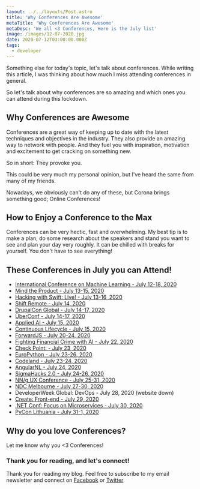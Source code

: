 ```yaml
---
layout: ../../layouts/Post.astro
title: 'Why Conferences Are Awesome'
metaTitle: 'Why Conferences Are Awesome'
metaDesc: 'We all <3 Conferences, Here is the July list'
image: /images/12-07-2020.jpg
date: 2020-07-12T03:00:00.000Z
tags:
  - developer
---
```


Something else for today's topic, let's talk about conferences.
While writing this article, I was thinking about how much I miss attending conferences in general.

So let's talk about why conferences are so amazing and which ones you can attend during this lockdown.

## Why Conferences are Awesome

Conferences are a great way of keeping up to date with the latest techniques and objectives in the industry. They also provide an amazing way to network with people.
And they fuel you with inspiration, motivation and excitement to get cracking on something new.

So in short: They provoke you.

This could be very much my personal opinion, but I've heard the same from many of my friends.

Nowadays, we obviously can't do any of these, but Corona brings something good; Online Conferences!

## How to Enjoy a Conference to the Max

Conferences can be very hectic, fast and overwhelming. My best tip is to make a plan, do some research about the speakers and stand you want to see and plan your day very roughly.
It can be chilled with breaks for yourself. You don't have to see everything!

## These Conferences in July you can Attend!

- [International Conference on Machine Learning - July 12-18, 2020](https://icml.cc/)
- [Mind the Product - July 13-15, 2020](https://www.mindtheproduct.com/mtpcon/digital/)
- [Hacking with Swift: Live! - July 13-16, 2020](https://www.hackingwithswift.com/live)
- [Shift Remote - July 14, 2020](https://remote.shiftconf.co/)
- [DrupalCon Global - July 14-17, 2020](https://events.drupal.org/global2020)
- [ÜberConf - July 14-17, 2020](https://uberconf.com/)
- [Applied AI - July 15, 2020](https://odsc.com/applied)
- [Continuous Lifecycle - July 15, 2020](https://continuouslifecycle.london/)
- [ForwardJS - July 20-24, 2020](https://forwardjs.com/sanfrancisco)
- [Fighting Financial Crime with AI - July 22, 2020](https://www.re-work.co/events/webinar-fighting-financial-crime-with-ai)
- [Check Point: <SECURE> - July 23, 2020](https://virtual-us.checkpoint.com/)
- [EuroPython - July 23-26, 2020](https://ep2020.europython.eu/)
- [Codeland - July 23-24, 2020](https://codelandconf.com/)
- [AngularNL - July 24, 2020](https://www.angularnl.com/)
- [SigmaHacks 2.0 - July 24-26, 2020](https://sigmahacks.org/)
- [NN/g UX Conference - July 25-31, 2020](https://www.nngroup.com/training/july/)
- [NDC Melbourne - July 27-30, 2020](https://ndcmelbourne.com/)
- DeveloperWeek Global: DevOps - July 28, 2020 (website down)
- [Create: Front-end - July 29, 2020](https://createfrontenddevelopers.splashthat.com/)
- [.NET Conf: Focus on Microservices - July 30, 2020](https://focus.dotnetconf.net/)
- [PyCon Lithuania - July 31-1, 2020](https://pycon.lt/)

## Why do you love Conferences?

Let me know why you <3 Conferences!

### Thank you for reading, and let's connect!

Thank you for reading my blog. Feel free to subscribe to my email newsletter and connect on [Facebook](https://www.facebook.com/DailyDevTipsBlog) or [Twitter](https://twitter.com/DailyDevTips1)
